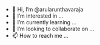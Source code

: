 - 👋 Hi, I’m @arularunthavaraja
- 👀 I’m interested in ...
- 🌱 I’m currently learning ...
- 💞️ I’m looking to collaborate on ...
- 📫 How to reach me ...

<!---
arularunthavaraja/arularunthavaraja is a ✨ special ✨ repository because its `README.md` (this file) appears on your GitHub profile.
You can click the Preview link to take a look at your changes.
--->
